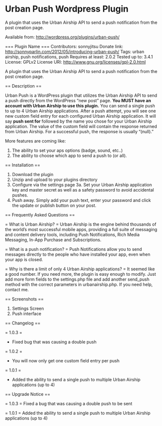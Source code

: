 Urban Push Wordpress Plugin
===========================
A plugin that uses the Urban Airship API to send a push notification from the post creation page.

Available from: http://wordpress.org/plugins/urban-push/

=== Plugin Name ===
Contributors: sonnyjitsu
Donate link: http://sonnyparlin.com/2012/05/introducing-urban-push/
Tags: urban airship, push notifications, push
Requires at least: 2.0.2
Tested up to: 3.4.1
License: GPLv2
License URI: http://www.gnu.org/licenses/gpl-2.0.html

A plugin that uses the Urban Airship API to send a push notification from the post creation page.

== Description ==

Urban Push is a WordPress plugin that utilizes the Urban Airship API to send a push directly from the WordPress “new post” page. **You MUST have an account with Urban Airship to use this plugin.** You can send a single push to up to 4 Urban Airship applications. After a push attempt, you will see one new custom field entry for each configured Urban Airship application. It will say **push sent for** followed by the name you chose for your Urban Airship application. The value of the custom field will contain the response returned from Urban Airship. For a successful push, the response is usually “(null).”

More features are coming like:

1. The ability to set your aps options (badge, sound, etc..)
2. The ability to choose which app to send a push to (or all).

== Installation ==

1. Download the plugin
2. Unzip and upload to your plugins directory
3. Configure via the settings page
3a. Set your Urban Airship application key and master secret as well as a safety password to avoid accidental pushes.
4. Push away. Simply add your push text, enter your password and click the update or publish button on your post.

== Frequently Asked Questions ==

= What is Urban Airship? =
Urban Airship is the engine behind thousands of the world’s most successful mobile apps, providing a full suite of messaging and content delivery tools, including Push Notifications, Rich Media Messaging, In-App Purchase and Subscriptions. 

= What is a push notification? =
Push Notifications allow you to send messages directly to the people who have installed your app, even when your app is closed.

= Why is there a limit of only 4 Urban Airship applications? =
It seemed like a good number. If you need more, the plugin is easy enough to modify. Just add more form fields to the settings.php file and add another send_push method with the correct parameters in urbanairship.php. If you need help, contact me.

== Screenshots ==

1. Settings Screen
2. Push interface

== Changelog ==

= 1.0.3 =
* Fixed bug that was causing a double push

= 1.0.2 =
* You will now only get one custom field entry per push

= 1.0.1 =
* Added the ability to send a single push to multiple Urban Airship applications (up to 4)

== Upgrade Notice ==

= 1.0.3 =
Fixed a bug that was causing a double push to be sent

= 1.0.1 =
Added the ability to send a single push to multiple Urban Airship applications (up to 4)
